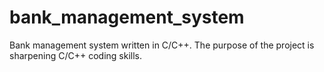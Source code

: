 # bank_management_system
Bank management system written in C/C++. The purpose of the project is sharpening C/C++ coding skills.
